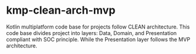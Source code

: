 # kmp-clean-arch-mvp
Kotlin multiplatform code base for projects follow CLEAN architecture. This code base divides project into layers: Data, Domain, and Presentation compliant with SOC principle. While the Presentation layer follows the MVP architecture.
